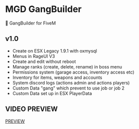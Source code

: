 
# MGD GangBuilder
🔫 GangBuilder for FiveM

## v1.0

- Create on ESX Legacy 1.9.1 with oxmysql
- Menus in RageUI V3
- Create and edit without reboot
- Manage ranks (create, delete, rename) in boss menu
- Permissions system (garage access, inventory access etc)
- Inventory for items, weapons and accounts
- System discord logs (actions admin and actions players)
- Custom Data "gang" which prevent to use job or job 2
- Custom Data set up in ESX PlayerData

## VIDEO PREVIEW
[PREVIEW](https://www.youtube.com/watch?v=jgYIVFZsLFE)
